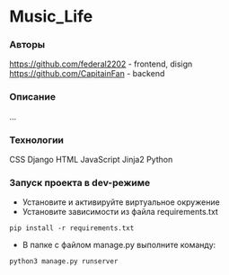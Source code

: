 # Music_Life

### Авторы
https://github.com/federal2202 - frontend, disign
https://github.com/CapitainFan - backend

### Описание
...

### Технологии
CSS
Django
HTML
JavaScript
Jinja2
Python

### Запуск проекта в dev-режиме
- Установите и активируйте виртуальное окружение
- Установите зависимости из файла requirements.txt
```
pip install -r requirements.txt
``` 
- В папке с файлом manage.py выполните команду:
```
python3 manage.py runserver
```
